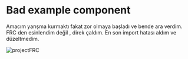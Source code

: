 # Bad example component
Amacım yarışma kurmaktı fakat zor olmaya başladı ve bende ara verdim. 
FRC den esinlendim değil , direk çaldım.
En son import hatası aldım ve düzeltmedim.

![projectFRC](https://github.com/yusagulgor/Frc_Py/assets/110815875/77b49d4a-ddcb-41af-8d1b-1308fc158280)

